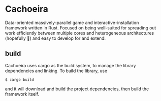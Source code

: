 # Cachoeira

Data-oriented massively-parallel game and interactive-installation framework written in Rust. Focused on being well-suited for spreading out work efficiently between multiple cores and heterogeneous architectures (hopefully 🤞) and easy to develop for and extend.

## build

Cachoeira uses cargo as the build system, to manage the library dependencies and linking. To build the library, use
```shell
$ cargo build
```
and it will download and build the project dependencies, then build the framework itself.

